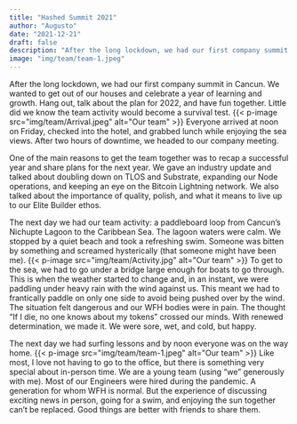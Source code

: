 ```yaml
---
title: "Hashed Summit 2021"
author: "Augusto"
date: "2021-12-21"
draft: false
description: "After the long lockdown, we had our first company summit in Cancun. We wanted to get out of our houses and celebrate a year of learning and growth. Hang out, talk about the plan for 2022, and have fun together. Little did we know the team activity would become a survival test."
image: "img/team/team-1.jpeg" 
---
```


After the long lockdown, we had our first company summit in Cancun. We wanted to get out of our houses and celebrate a year of learning and growth. Hang out, talk about the plan for 2022, and have fun together. Little did we know the team activity would become a survival test.
{{< p-image src="img/team/Arrival.jpeg" alt="Our team" >}}
Everyone arrived at noon on Friday, checked into the hotel, and grabbed lunch while enjoying the sea views. After two hours of downtime, we headed to our company meeting. 

One of the main reasons to get the team together was to recap a successful year and share plans for the next year. We gave an industry update and talked about doubling down on TLOS and Substrate, expanding our Node operations, and keeping an eye on the Bitcoin Lightning network. We also talked about the importance of quality, polish, and what it means to live up to our Elite Builder ethos. 

The next day we had our team activity: a paddleboard loop from Cancun’s Nichupte Lagoon to the Caribbean Sea. The lagoon waters were calm. We stopped by a quiet beach and took a refreshing swim. Someone was bitten by something and screamed hysterically (that someone might have been me). 
{{< p-image src="img/team/Activity.jpg" alt="Our team" >}}
To get to the sea, we had to go under a bridge large enough for boats to go through. This is when the weather started to change and, in an instant, we were paddling under heavy rain with the wind against us. This meant we had to frantically paddle on only one side to avoid being pushed over by the wind. The situation felt dangerous and our WFH bodies were in pain. The thought “If I die, no one knows about my tokens” crossed our minds. With renewed determination, we made it. We were sore, wet, and cold, but happy.

The next day we had surfing lessons and by noon everyone was on the way home. 
{{< p-image src="img/team/team-1.jpeg" alt="Our team" >}}
Like most, I love not having to go to the office, but there is something very special about in-person time. We are a young team (using “we” generously with me). Most of our Engineers were hired during the pandemic. A generation for whom WFH is normal. But the experience of discussing exciting news in person, going for a swim, and enjoying the sun together can’t be replaced. Good things are better with friends to share them.



<!---
{{< p-image src="img/team/team-5.jpg" alt="Our team" >}}

{{< p-image src="img/team/team-4.jpg" alt="Our team" >}}
--->
